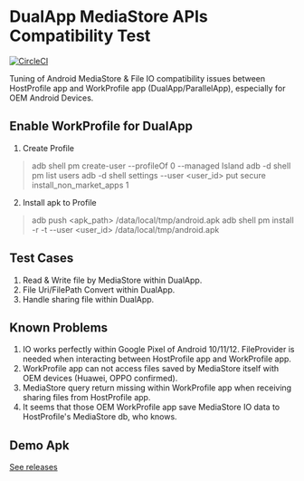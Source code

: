 # DualApp MediaStore APIs Compatibility Test
[![CircleCI](https://circleci.com/gh/kaedea/dulapp-mediastore-compatibility.svg?style=shield&circle-token=0408c3e1410b8176b0e9ff44e6ecd0cb2ed45c7b)](#)

Tuning of Android MediaStore & File IO compatibility issues between HostProfile app and
WorkProfile app (DualApp/ParallelApp), especially for OEM Android Devices.

## Enable WorkProfile for DualApp

1. Create Profile
> adb shell pm create-user --profileOf 0 --managed Island
> adb -d shell pm list users
> adb -d shell settings --user <user_id> put secure install_non_market_apps 1

2. Install apk to Profile
> adb push <apk_path> /data/local/tmp/android.apk
> adb shell pm install -r -t --user <user_id> /data/local/tmp/android.apk

## Test Cases

1. Read & Write file by MediaStore within DualApp.
2. File Uri/FilePath Convert within DualApp.
3. Handle sharing file  within DualApp.

## Known Problems

1. IO works perfectly within Google Pixel of Android 10/11/12. FileProvider is needed when interacting
between HostProfile app and WorkProfile app.
2. WorkProfile app can not access files saved by MediaStore itself with OEM devices (Huawei, OPPO confirmed).
3. MediaStore query return missing within WorkProfile app when receiving sharing files from HostProfile app.
4. It seems that those OEM WorkProfile app save MediaStore IO data to HostProfile's MediaStore db, who knows.

## Demo Apk

[See releases](https://github.com/kaedea/dulapp-mediastore-compatibility/releases)

